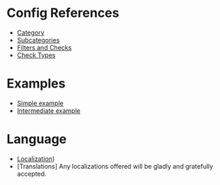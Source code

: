 
# Config References

* [Category](https://github.com/linuxgurugamer/FilterExtension/wiki/10-Config_References-Category)
* [Subcategories](https://github.com/linuxgurugamer/FilterExtension/wiki/12-Config_References-Subcategories)
* [Filters and Checks](https://github.com/linuxgurugamer/FilterExtension/wiki/14-Config_References-Filters-and-Checks)
* [Check Types](https://github.com/linuxgurugamer/FilterExtension/wiki/16-Config_References-Check-Types)  

# Examples

* [Simple example](https://github.com/linuxgurugamer/FilterExtension/wiki/20-Example-Simple(Squad-wings))
* [Intermediate example](https://github.com/linuxgurugamer/FilterExtension/wiki/22-Example-Intermediate(some-optional-values))

# Language

* [Localization](https://github.com/linuxgurugamer/FilterExtension/wiki/Localization))
* [Translations] Any localizations offered will be gladly and gratefully accepted.
